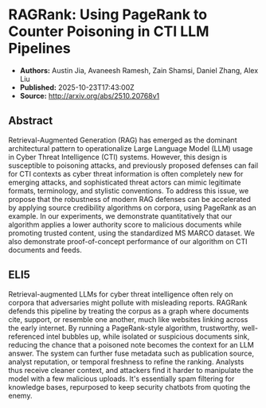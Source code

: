 # RAGRank: Using PageRank to Counter Poisoning in CTI LLM Pipelines

- **Authors:** Austin Jia, Avaneesh Ramesh, Zain Shamsi, Daniel Zhang, Alex Liu
- **Published:** 2025-10-23T17:43:00Z
- **Source:** http://arxiv.org/abs/2510.20768v1

## Abstract
Retrieval-Augmented Generation (RAG) has emerged as the dominant
architectural pattern to operationalize Large Language Model (LLM) usage in
Cyber Threat Intelligence (CTI) systems. However, this design is susceptible to
poisoning attacks, and previously proposed defenses can fail for CTI contexts
as cyber threat information is often completely new for emerging attacks, and
sophisticated threat actors can mimic legitimate formats, terminology, and
stylistic conventions. To address this issue, we propose that the robustness of
modern RAG defenses can be accelerated by applying source credibility
algorithms on corpora, using PageRank as an example. In our experiments, we
demonstrate quantitatively that our algorithm applies a lower authority score
to malicious documents while promoting trusted content, using the standardized
MS MARCO dataset. We also demonstrate proof-of-concept performance of our
algorithm on CTI documents and feeds.

## ELI5
Retrieval-augmented LLMs for cyber threat intelligence often rely on corpora that adversaries might pollute with misleading reports. RAGRank defends this pipeline by treating the corpus as a graph where documents cite, support, or resemble one another, much like websites linking across the early internet. By running a PageRank-style algorithm, trustworthy, well-referenced intel bubbles up, while isolated or suspicious documents sink, reducing the chance that a poisoned note becomes the context for an LLM answer. The system can further fuse metadata such as publication source, analyst reputation, or temporal freshness to refine the ranking. Analysts thus receive cleaner context, and attackers find it harder to manipulate the model with a few malicious uploads. It's essentially spam filtering for knowledge bases, repurposed to keep security chatbots from quoting the enemy.
